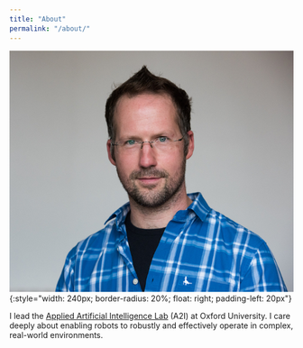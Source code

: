 ```yaml
---
title: "About"
permalink: "/about/"
---
```


![Ingmar Posner](/assets/figures/Oxford_Robotics_by_John_Cairns_27.9.16-045_small.jpg){:style="width: 240px; border-radius: 20%; float: right; padding-left: 20px"}


I lead the [Applied Artificial Intelligence Lab](https://ori.ox.ac.uk/labs/a2i/) (A2I) at Oxford University. I care deeply about enabling robots to robustly and effectively operate in complex, real-world environments. 

